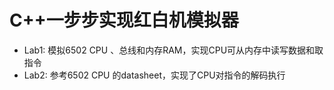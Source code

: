 # C++一步步实现红白机模拟器


- Lab1: 模拟6502 CPU 、总线和内存RAM，实现CPU可从内存中读写数据和取指令 
- Lab2: 参考6502 CPU 的datasheet，实现了CPU对指令的解码执行
